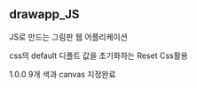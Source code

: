 ## drawapp_JS

JS로 만드는 그림판 웹 어플리케이션

css의 default 디폴트 값을 초기화하는 Reset Css활용

1.0.0 9개 색과 canvas 지정완료
